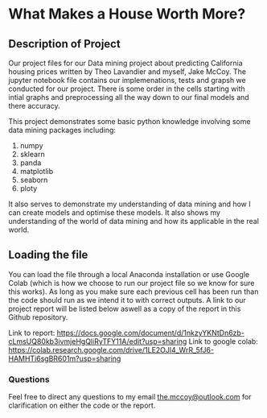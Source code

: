 # What Makes a House Worth More?  
## Description of Project  
Our project files for our Data mining project about predicting California housing prices written by Theo Lavandier and myself, Jake McCoy. The jupyter notebook file contains our implemenations, tests and grapsh we conducted for our project. There is some order in the cells starting with intial graphs and preprocessing all the way down to our final models and there accuracy.  

This project demonstrates some basic python knowledge involving some data mining packages including:  
1. numpy
2. sklearn
3. panda
4. matplotlib
5. seaborn
6. ploty  

It also serves to demonstrate my understanding of data mining and how I can create models and optimise these models. It also shows my understanding of the world of data mining and how its applicable in the real world.  

## Loading the file  
You can load the file through a local Anaconda installation or use Google Colab (which is how we choose to run our project file so we know for sure this works). As long as you make sure each previous cell has been run than the code should run as we intend it to with correct outputs. A link to our project report will be listed below aswell as a copy of the report in this Github repository.  

Link to report: https://docs.google.com/document/d/1nkzyYKNtDn6zb-cLmsUQ80kb3ivmjeHgQliRyTFY11A/edit?usp=sharing
Link to google colab: https://colab.research.google.com/drive/1LE2OJl4_WrR_5fJ6-HAMHTi6sgBR601m?usp=sharing

### Questions
Feel free to direct any questions to my email the.mccoy@outlook.com for clarification on either the code or the report.
